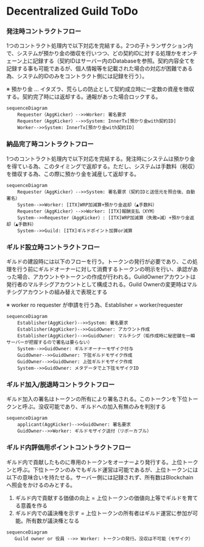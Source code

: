 # Decentralized Guild ToDo

### 発注時コントラクトフロー

1つのコントラクト処理内で以下対応を完結する。2つの子トランザクション内で、システムが預かり金の徴収を行いつつ、どの契約IDに対する処理かをオンチェーン上に記録する（契約IDはサーバー内のDatabaseを参照。契約内容全てを記録する事も可能であるが、個人情報等を記載された場合の対応が困難である為、システム的IDのみをコントラクト側には記録を行う）。

※ 預かり金 ... イタズラ、荒らしの防止として契約成立時に一定数の資産を徴収する。契約完了時には返却する。通報があった場合ロックする。

```mermaid
sequenceDiagram
    Requester（AggKicker）-->>Worker: 署名要求
    Requester（AggKicker）-->>System: InnerTx[預かり金with契約ID]
    Worker-->>System: InnerTx[預かり金with契約ID]
```

### 納品完了時コントラクトフロー

1つのコントラクト処理内で以下対応を完結する。発注時にシステムは預かり金を得ている為、このタイミングで返却する。ただし、システムは手数料（税収）を徴収する為、この際に預かり金を減産して返却する。

```mermaid
sequenceDiagram
    Requester（AggKicker）-->>System: 署名要求（契約IDと送信元を照合後、自動署名）
    System-->>Worker: [ITX]WRP加減算+預かり金返却（▲手数料）
    Requester（AggKicker）-->>Worker: [ITX]報酬支払（XYM）
    System-->>Requester（AggKicker）: [ITX]WRP加減算（失敗=減）+預かり金返却（▲手数料）
    System-->>Guild: [ITX]ギルドポイント加算or減算
```



### ギルド設立時コントラクトフロー

ギルドの建設時には以下のフローを行う。トークンの発行が必要であり、この処理を行う前にギルドオーナーに対して消費するトークンの明示を行い、承認があった場合、アカウントやトークンの作成が行われる。GuildOwnerアカウントは発行者のマルチシグアカウントとして構成される。Guild Ownerの変更時はマルチシグアカウントの組み替えで表現とする

※ worker ro requester が申請を行う為、Establisher = worker/requester

```mermaid
sequenceDiagram
    Establisher(AggKicker)-->>System: 署名要求
    Establisher(AggKicker)-->>GuidOwner: アカウント作成
    Establisher(AggKicker)-->>GuidOwner: マルチシグ（垢作成時に秘密鍵を一瞬サーバーが把握するので署名は要らない）
    System-->>GuidOwner: ギルドオーナーモザイク付与
    GuidOwner-->>GuidOwner: 下弦ギルドモザイク作成
    GuidOwner-->>GuidOwner: 上弦ギルドモザイク作成
    System-->>GuidOwner: メタデータで上下弦モザイクID
```



### ギルド加入/脱退時コントラクトフロー

ギルド加入の署名はトークンの所有により署名される。このトークンを下位トークンと呼ぶ。没収可能であり、ギルドへの加入有無のみを判別する

```mermaid
sequenceDiagram
    applicant(AggKicker)-->>GuidOwner: 署名要求
    GuidOwner-->>Worker: ギルドモザイク送付（リボーカブル）
```

### ギルド内評価用ポイントコントラクトフロー

ギルド内で貢献したものに専用のトークンをオーナーより発行する。上位トークンと呼ぶ。下位トークンのみでもギルド運営は可能であるが、上位トークンには以下の意味合いを持たせる。サーバー側には記録されず、所有数はBlockchainへ照会をかけるのみとする。

1. ギルド内で貢献する価値の向上 = 上位トークンの価値向上等でギルドを育てる意義を作る
2. ギルド内での議決権を示す = 上位トークンの所有者はギルド運営に参加が可能。所有数が議決権となる

```mermaid
sequenceDiagram
   Guild owner or 役員 -->> Worker: トークンの発行。没収は不可能（モザイク） 
```



